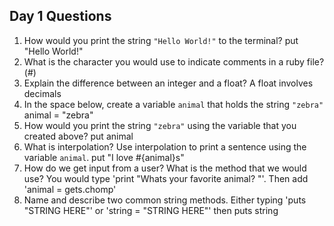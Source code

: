 ## Day 1 Questions

1. How would you print the string `"Hello World!"` to the terminal?
put "Hello World!"
1. What is the character you would use to indicate comments in a ruby file?
(#)
1. Explain the difference between an integer and a float?
A float involves decimals
1. In the space below, create a variable `animal` that holds the string `"zebra"`
animal = "zebra"
1. How would you print the string `"zebra"` using the variable that you created above?
put animal
1. What is interpolation? Use interpolation to print a sentence using the variable `animal`.
put "I love #{animal}s"
1. How do we get input from a user? What is the method that we would use?
You would type 'print "Whats your favorite animal? "'. Then add 'animal = gets.chomp'
1. Name and describe two common string methods.
Either typing 'puts "STRING HERE"' or 'string = "STRING HERE"' then puts string
